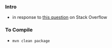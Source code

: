 
### Intro

* in response to [this question](https://stackoverflow.com/questions/45600351) on Stack Overflow

### To Compile 

* `mvn clean package`

